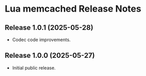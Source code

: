 # Lua memcached Release Notes


## Release 1.0.1 (2025-05-28)

- Codec code improvements.


## Release 1.0.0 (2025-05-27)

- Initial public release.
